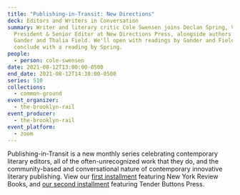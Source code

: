 ```yaml
---
title: "Publishing-in-Transit: New Directions"
deck: Editors and Writers in Conversation
summary: Writer and literary critic Cole Swensen joins Declan Spring, Vice
  President & Senior Editor at New Directions Press, alongside authors Forrest
  Gander and Thalia Field. We'll open with readings by Gander and Field, and
  conclude with a reading by Spring.
people:
  - person: cole-swensen
date: 2021-08-12T13:00:00-0500
end_date: 2021-08-12T14:30:00-0500
series: 510
collections:
  - common-ground
event_organizer:
  - the-brooklyn-rail
event_producer:
  - the-brooklyn-rail
event_platform:
  - zoom
---
```

Publishing-in-Transit is a new monthly series celebrating contemporary literary editors, all of the often-unrecognized work that they do, and the community-based and conversational nature of contemporary innovative literary publishing. View our [first installment](https://brooklynrail.org/events/2021/06/10/publishing-in-transit-new-york-review-of-books/) featuring New York Review Books, and [our second installment](https://brooklynrail.org/events/2021/07/01/publishing-in-transit-tender-buttons-press/) featuring Tender Buttons Press.
